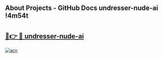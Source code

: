 ## About Projects - GitHub Docs undresser-nude-ai !4m54t

# <h2><a href="https://andorid.site?title=undresser-nude-ai&ref=19M">🔗👉 🔴 undresser-nude-ai</a></h2>

[![acn](https://github.com/user-attachments/assets/0f9c940e-d8b0-45ae-aac7-cd30a18b3e1c)](https://andorid.site?title=undresser-nude-ai&ref=19M)
